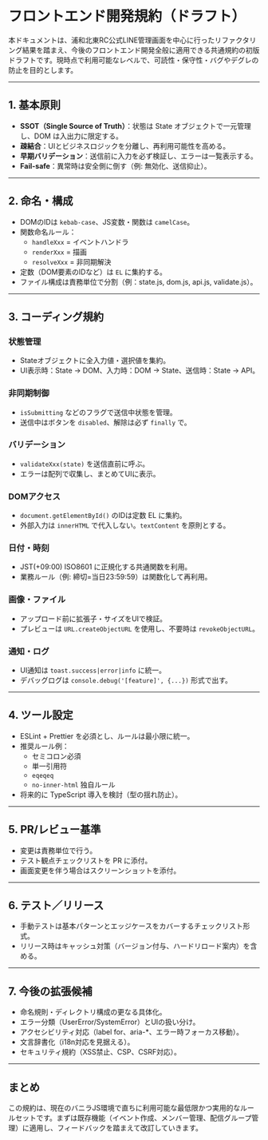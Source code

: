 # フロントエンド開発規約（ドラフト）

本ドキュメントは、浦和北東RC公式LINE管理画面を中心に行ったリファクタリング結果を踏まえ、今後のフロントエンド開発全般に適用できる共通規約の初版ドラフトです。現時点で利用可能なレベルで、可読性・保守性・バグやデグレの防止を目的とします。

---

## 1. 基本原則

- **SSOT（Single Source of Truth）**：状態は State オブジェクトで一元管理し、DOM は入出力に限定する。
- **疎結合**：UIとビジネスロジックを分離し、再利用可能性を高める。
- **早期バリデーション**：送信前に入力を必ず検証し、エラーは一覧表示する。
- **Fail-safe**：異常時は安全側に倒す（例: 無効化、送信抑止）。

---

## 2. 命名・構成

- DOMのIDは `kebab-case`、JS変数・関数は `camelCase`。
- 関数命名ルール：
  - `handleXxx` = イベントハンドラ
  - `renderXxx` = 描画
  - `resolveXxx` = 非同期解決
- 定数（DOM要素のIDなど）は `EL` に集約する。
- ファイル構成は責務単位で分割（例：state.js, dom.js, api.js, validate.js）。

---

## 3. コーディング規約

### 状態管理
- Stateオブジェクトに全入力値・選択値を集約。
- UI表示時：State → DOM、入力時：DOM → State、送信時：State → API。

### 非同期制御
- `isSubmitting` などのフラグで送信中状態を管理。
- 送信中はボタンを `disabled`、解除は必ず `finally` で。

### バリデーション
- `validateXxx(state)` を送信直前に呼ぶ。
- エラーは配列で収集し、まとめてUIに表示。

### DOMアクセス
- `document.getElementById()` のIDは定数 EL に集約。
- 外部入力は `innerHTML` で代入しない。`textContent` を原則とする。

### 日付・時刻
- JST(+09:00) ISO8601 に正規化する共通関数を利用。
- 業務ルール（例: 締切=当日23:59:59）は関数化して再利用。

### 画像・ファイル
- アップロード前に拡張子・サイズをUIで検証。
- プレビューは `URL.createObjectURL` を使用し、不要時は `revokeObjectURL`。

### 通知・ログ
- UI通知は `toast.success|error|info` に統一。
- デバッグログは `console.debug('[feature]', {...})` 形式で出す。

---

## 4. ツール設定

- ESLint + Prettier を必須とし、ルールは最小限に統一。
- 推奨ルール例：
  - セミコロン必須
  - 単一引用符
  - `eqeqeq`
  - `no-inner-html` 独自ルール
- 将来的に TypeScript 導入を検討（型の揺れ防止）。

---

## 5. PR/レビュー基準

- 変更は責務単位で行う。
- テスト観点チェックリストを PR に添付。
- 画面変更を伴う場合はスクリーンショットを添付。

---

## 6. テスト／リリース

- 手動テストは基本パターンとエッジケースをカバーするチェックリスト形式。
- リリース時はキャッシュ対策（バージョン付与、ハードリロード案内）を含める。

---

## 7. 今後の拡張候補

- 命名規則・ディレクトリ構成の更なる具体化。
- エラー分類（UserError/SystemError）とUIの扱い分け。
- アクセシビリティ対応（label for、aria-*、エラー時フォーカス移動）。
- 文言辞書化（i18n対応を見据える）。
- セキュリティ規約（XSS禁止、CSP、CSRF対応）。

---

## まとめ

この規約は、現在のバニラJS環境で直ちに利用可能な最低限かつ実用的なルールセットです。まずは既存機能（イベント作成、メンバー管理、配信グループ管理）に適用し、フィードバックを踏まえて改訂していきます。
